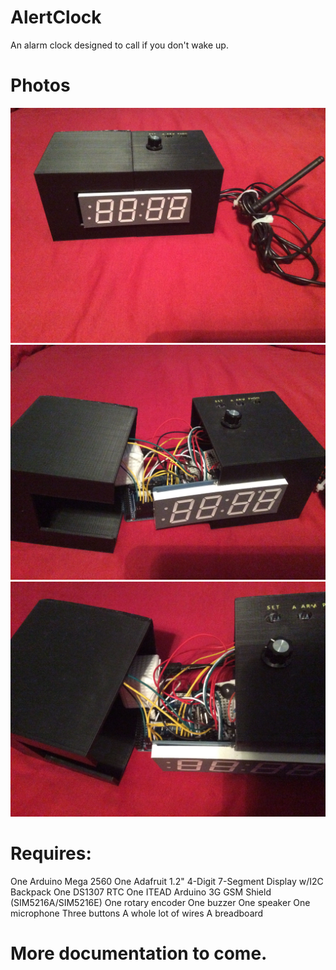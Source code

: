 # AlertClock
An alarm clock designed to call if you don't wake up.

# Photos
![Front on](https://raw.githubusercontent.com/herronjo/alertclock/master/front.jpeg)
![Open front on](https://raw.githubusercontent.com/herronjo/alertclock/master/frontinside.jpeg)
![Open top down](https://raw.githubusercontent.com/herronjo/alertclock/master/topinside.jpeg)

# Requires:
One Arduino Mega 2560
One Adafruit 1.2" 4-Digit 7-Segment Display w/I2C Backpack
One DS1307 RTC
One ITEAD Arduino 3G GSM Shield (SIM5216A/SIM5216E)
One rotary encoder
One buzzer
One speaker
One microphone
Three buttons
A whole lot of wires
A breadboard

# More documentation to come.
